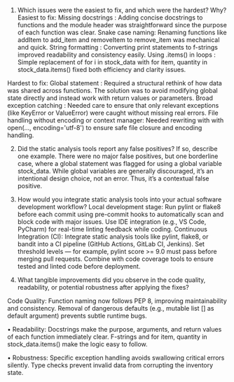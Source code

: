 1. Which issues were the easiest to fix, and which were the hardest? Why?
Easiest to fix:
Missing docstrings : Adding concise docstrings to functions and the module header was straightforward since the purpose of each function was clear.
Snake case naming: Renaming functions like addItem to add_item and removeItem to remove_item was mechanical and quick.
String formatting : Converting print statements to f-strings improved readability and consistency easily.
Using .items() in loops : Simple replacement of for i in stock_data with for item, quantity in stock_data.items() fixed both efficiency and clarity issues.

 Hardest to fix:
Global statement : Required a structural rethink of how data was shared across functions. The solution was to avoid modifying global state directly and instead work with return values or parameters.
Broad exception catching : Needed care to ensure that only relevant exceptions (like KeyError or ValueError) were caught without missing real errors.
File handling without encoding or context manager: Needed rewriting with with open(..., encoding='utf-8') to ensure safe file closure and encoding handling.

2. Did the static analysis tools report any false positives? If so, describe one example.
There were no major false positives, but one borderline case, where a global statement was flagged for using a global variable stock_data. While global variables are generally discouraged, it’s an intentional design choice, not an error. Thus, it’s a contextual false positive.

3. How would you integrate static analysis tools into your actual software development workflow?
Local development stage: Run pylint or flake8 before each commit using pre-commit hooks to automatically scan and block code with major issues. Use IDE integration (e.g., VS Code, PyCharm) for real-time linting feedback while coding.
Continuous Integration (CI): Integrate static analysis tools like pylint, flake8, or bandit into a CI pipeline (GitHub Actions, GitLab CI, Jenkins). Set threshold levels — for example, pylint score >= 9.0 must pass before merging pull requests. Combine with code coverage tools to ensure tested and linted code before deployment.

4. What tangible improvements did you observe in the code quality, readability, or potential robustness after applying the fixes?

Code Quality:
Function naming now follows PEP 8, improving maintainability and consistency.
Removal of dangerous defaults (e.g., mutable list [] as default argument) prevents subtle runtime bugs.

• Readability:
Docstrings make the purpose, arguments, and return values of each function immediately clear.
F-strings and for item, quantity in stock_data.items() make the logic easy to follow.

• Robustness:
Specific exception handling avoids swallowing critical errors silently.
Type checks prevent invalid data from corrupting the inventory state.

